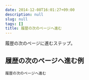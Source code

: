 ```yaml
---
date: 2014-12-08T16:01:27+09:00
description: null
slug: null
tags: []
title: 履歴の次のページヘ進む
---
```


履歴の次のページに進むステップ。

## 履歴の次のページヘ進む例

```
履歴の次のページヘ進む
```

